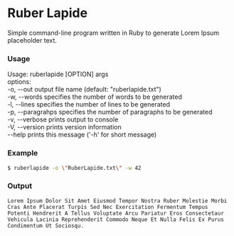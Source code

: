 # Ruber Lapide
Simple command-line program written in Ruby to generate Lorem Ipsum placeholder text.

### Usage
Usage: ruberlapide [OPTION] args  
options:  
    -o, --out	output file name (default: \"ruberlapide.txt\")  
    -w, --words	specifies the number of words to be generated  
    -l, --lines	specifies the number of lines to be generated  
    -p, --paragrahps	specifies the number of paragraphs to be generated  
    -v, --verbose	prints output to console  
    -V, --version	prints version information  
        --help	prints this message (\'-h\' for short message)  

### Example
```sh
$ ruberlapide -o \"RuberLapide.txt\" -w 42
```
### Output
```
Lorem Ipsum Dolor Sit Amet Eiusmod Tempor Nostra Ruber Molestie Morbi Cras Ante Placerat Turpis Sed Nec Exercitation Fermentum Tempus Potenti Hendrerit A Tellus Voluptate Arcu Pariatur Eros Consectetaur Vehicula Lacinia Reprehenderit Commodo Neque Et Nulla Felis Ex Purus Condimentum Ut Sociosqu.
```
